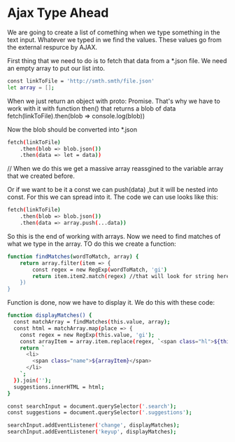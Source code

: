 Ajax Type Ahead
=============== 

We are going to create a list of comething when we type something in the text input. Whatever we typed in we find the values. These values go from the external respurce by AJAX.

First thing that we need to do is to fetch that data from a *.json file. We need an empty array to put our list into.

```bash
const linkToFile = 'http://smth.smth/file.json'
let array = [];
```

When we just return an object with proto: Promise. That's why we have to work with it with function then() that returns a blob of data 
fetch(linkToFile).then(blob => console.log(blob))

Now the blob should be converted into *.json  

```bash
fetch(linkToFile)
	.then(blob => blob.json())
	.then(data => let = data))
```

// When we do this we get a massive array reassgined to the variable array that we created before.

Or if we want to be it a const we can push(data) ,but it will be nested into const. For this we can spread into it. The code we can use looks like this:

```bash
fetch(linkToFile)
	.then(blob => blob.json())
	.then(data => array.push(...data))
```

So this is the end of working with arrays. Now we need to find matches of what we type in the array. TO do this we create a function:

```bash
function findMatches(wordToMatch, array) {
	return array.filter(item => {
		const regex = new RegExp(wordToMatch, 'gi')
		return item.item2.match(regex) //that will look for string here. But the word string is not always. It should be variable worToMatch. How we can put a variable into a regular expression? We can't do it here, we create it outside. On the line before in the const regex/
	}) 
}
```
 
Function is done, now we have to display it. We do this with these code:

```bash
function displayMatches() {
  const matchArray = findMatches(this.value, array);
  const html = matchArray.map(place => {
    const regex = new RegExp(this.value, 'gi');
    const arrayItem = array.item.replace(regex, `<span class="hl">${this.value}</span>`);
    return `
      <li>
        <span class="name">${arrayItem}</span>
      </li>
    `;
  }).join('');
  suggestions.innerHTML = html;
}

const searchInput = document.querySelector('.search');
const suggestions = document.querySelector('.suggestions');

searchInput.addEventListener('change', displayMatches);
searchInput.addEventListener('keyup', displayMatches);
```